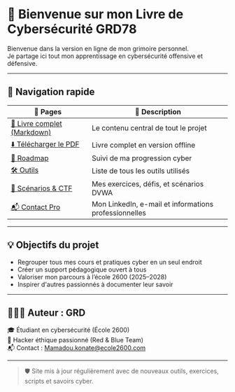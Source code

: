 # 📘 Bienvenue sur mon Livre de Cybersécurité GRD78

Bienvenue dans la version en ligne de mon grimoire personnel.  
Je partage ici tout mon apprentissage en cybersécurité offensive et défensive.

---

## 🧭 Navigation rapide

| 📂 Pages | 📌 Description |
|---------|----------------|
| [📖 Livre complet (Markdown)](./Livre_Cybersecurite.md) | Le contenu central de tout le projet |
| [⬇️ Télécharger le PDF](./pdf/Livre_Cybersecurite.pdf) | Livre complet en version offline |
| [🧠 Roadmap](./roadmap.md) | Suivi de ma progression cyber |
| [🛠️ Outils](./tools.md) | Liste de tous les outils utilisés |
| [🎯 Scénarios & CTF](./challenges.md) | Mes exercices, défis, et scénarios DVWA |
| [📬 Contact Pro](./contact.md) | Mon LinkedIn, e-mail et informations professionnelles |

---

## 💡 Objectifs du projet

- Regrouper tous mes cours et pratiques cyber en un seul endroit
- Créer un support pédagogique ouvert à tous
- Valoriser mon parcours à l’école 2600 (2025–2028)
- Inspirer d'autres passionnés à documenter leur savoir

---

## 👨🏾‍💻 Auteur : GRD

🎓 Étudiant en cybersécurité (École 2600)  
🧰 Hacker éthique passionné (Red & Blue Team)  
📬 Contact : [Mamadou.konate@ecole2600.com](mailto:Mamadou.konate@ecole2600.com)

---

> 🛡️ Site mis à jour régulièrement avec de nouveaux outils, exercices, scripts et savoirs cyber.